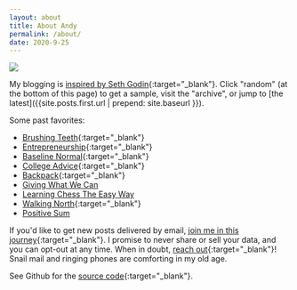 ```yaml
---
layout: about
title: About Andy
permalink: /about/
date: 2020-9-25
---
```



![](/img/headshot.png#S)

My blogging is [inspired by Seth Godin](https://seths.blog/2019/06/writing-not-plastics-not-wall-street/){:target="_blank"}. Click "random" (at the bottom of this page) to get a sample, visit the "archive", or jump to [the latest]({{site.posts.first.url | prepend: site.baseurl }}).

Some past favorites:
- [Brushing Teeth](https://andytrattner.com/brushing-teeth.html){:target="_blank"}
- [Entrepreneurship](https://andytrattner.com/entrepreneurship.html){:target="_blank"}
- [Baseline Normal](https://andytrattner.com/normal.html){:target="_blank"}
- [College Advice](https://andytrattner.com/college-advice.html){:target="_blank"}
- [Backpack](https://andytrattner.com/backpack.html){:target="_blank"}
- [Giving What We Can](https://andytrattner.com/giving-what-we-can.html)
- [Learning Chess The Easy Way](https://andytrattner.com/chess-the-easy-way.html)
- [Walking North](
https://andytrattner.com/walking-north.html){:target="_blank"}
- [Positive Sum](https://andytrattner.com/positive-sum.html)

If you'd like to get new posts delivered by email, [join me in this journey](https://forms.gle/TngB7wUG2V2YVB6D9){:target="_blank"}. I promise to never share or sell your data, and you can opt-out at any time. When in doubt, [reach out](https://forms.gle/kwANcR9NaYDAHDD16){:target="_blank"}! Snail mail and ringing phones are comforting in my old age.

See Github for the [source code](https://github.com/trattner/trattner.github.io/){:target="_blank"}.

<!--

I've previously posted [some links to what the Internet has said about me](https://andytrattner.com/February-2020.html#on-social-media-and-google){:target="_blank"}.


I enjoy [cooking](https://github.com/trattner/atratt/blob/master/_posts/2019-1-31-food.md) and I always do the dishes. Once upon a time, [I made a fancy battlebot](https://github.com/trattner/atratt/blob/master/_posts/2019-1-31-battlebot.md). I'm often tempted to play poker [against my best interests](https://github.com/trattner/atratt/blob/master/_posts/2019-1-25-poker-sim.md). I am affectionate towards animals but don't like having pets. I cry during beautiful movie moments. I dare you to beat me at ping pong and would love to throw a frisbee.

Words my friends use to describe me: genuine, friendly, introspective, self-improving, spontaneous, quirky.

I have a diverse professional background including [ReadMe](https://andytrattner.com/March-2020.html), [Scale AI](https://andytrattner.com/Scale-AI.html), [Lean On Me](https://lean0n.me/), [the White House](https://blog.ed.gov/2017/07/the-ability-to-inspire/), and [the Space Station](https://ntrs.nasa.gov/citations/20160001341). I tend to move fast, for example earning [my degree in math + CS from MIT](/img/mit-diploma.png) (Course 18c) in 3 years versus the standard 4 years.

Engage me with your questions and feedback! Let's reconnect after years of radio silence! When in doubt, [reach out](https://forms.gle/kwANcR9NaYDAHDD16){:target="_blank"}. Snail mail and ringing phones are comforting in my old age.

If you happen to have my number, call anytime&mdash;I love phone tag (and friendship is timeless). There's really no need to text and ask if I'm available. In fact, I might not answer since I don't like texting or notifications in general.

-->
